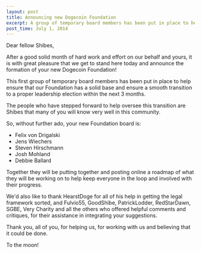 ```yaml
---
layout: post
title: Announcing new Dogecoin Foundation
excerpt: A group of temporary board members has been put in place to help ensure that our Foundation has a solid base and ensure a smooth transition to a proper leadership election.
post_time: July 1, 2014
---
```


Dear fellow Shibes,

After a good solid month of hard work and effort on our behalf and yours, it is with great pleasure that we get to stand here today and announce the formation of your new Dogecoin Foundation!

This first group of temporary board members has been put in place to help ensure that our Foundation has a solid base and ensure a smooth transition to a proper leadership election within the next 3 months.

The people who have stepped forward to help oversee this transition are Shibes that many of you will know very well in this community.

So, without further ado, your new Foundation board is:

- Felix von Drigalski
- Jens Wiechers
- Steven Hirschmann
- Josh Mohland
- Debbie Ballard

Together they will be putting together and posting online a roadmap of what they will be working on to help keep everyone in the loop and involved with their progress.

We&apos;d also like to thank HearstDoge for all of his help in getting the legal framework sorted, and Fulvio55, GoodShibe, PatrickLodder, RedStarDawn, SGBE, Very Charity and all the others who offered helpful comments and critiques, for their assistance in integrating your suggestions.

Thank you, all of you, for helping us, for working with us and believing that it could be done.

To the moon!

